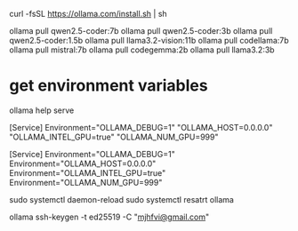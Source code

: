 curl -fsSL https://ollama.com/install.sh | sh

ollama pull qwen2.5-coder:7b
ollama pull qwen2.5-coder:3b
ollama pull qwen2.5-coder:1.5b
ollama pull llama3.2-vision:11b
ollama pull codellama:7b
ollama pull mistral:7b
ollama pull codegemma:2b
ollama pull llama3.2:3b

# get environment variables
ollama help serve

[Service]
Environment="OLLAMA_DEBUG=1" "OLLAMA_HOST=0.0.0.0" "OLLAMA_INTEL_GPU=true" "OLLAMA_NUM_GPU=999"


[Service]
Environment="OLLAMA_DEBUG=1"
Environment="OLLAMA_HOST=0.0.0.0"
Environment="OLLAMA_INTEL_GPU=true"
Environment="OLLAMA_NUM_GPU=999"


sudo systemctl daemon-reload
sudo systemctl resatrt ollama

ollama
ssh-keygen -t ed25519 -C "mjhfvi@gmail.com"
